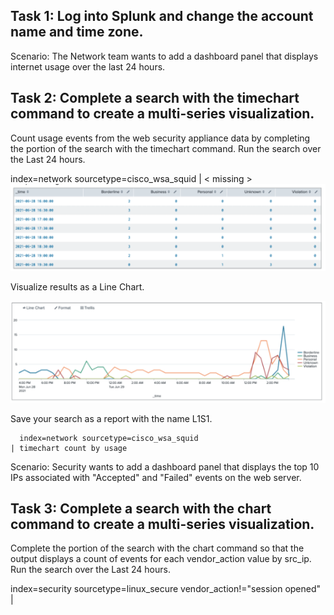 ## Task 1: Log into Splunk and change the account name and time zone. 

Scenario: The Network team wants to add a dashboard panel that displays internet usage over the last  24 hours. 

## Task 2: Complete a search with the timechart command to create a multi-series visualization. 

Count usage events from the web security appliance data by completing the <missing> portion of the search with the timechart command. Run the search over the Last 24 hours. 

index=network sourcetype=cisco_wsa_squid | < missing >  
![image](https://github.com/ShahzebFarruk/Splunk_Material/blob/main/Statistical%20Labs/table1.png)


Visualize results as a Line Chart.
  

![image](https://github.com/ShahzebFarruk/Splunk_Material/blob/main/Statistical%20Labs/table2.png)

  
Save your search as a report with the name L1S1.

```spl
  index=network sourcetype=cisco_wsa_squid
| timechart count by usage
  ```

Scenario: Security wants to add a dashboard panel that displays the top 10 IPs associated with "Accepted" and "Failed" events on the web server.
  
## Task 3: Complete a search with the chart command to create a multi-series visualization. 
  
  Complete the <missing> portion of the search with the chart command so that the output displays a count of events for each vendor_action value by src_ip. Run the search over the Last 24 hours. 
  
index=security sourcetype=linux_secure vendor_action!="session opened" | <missing> 
  
  
